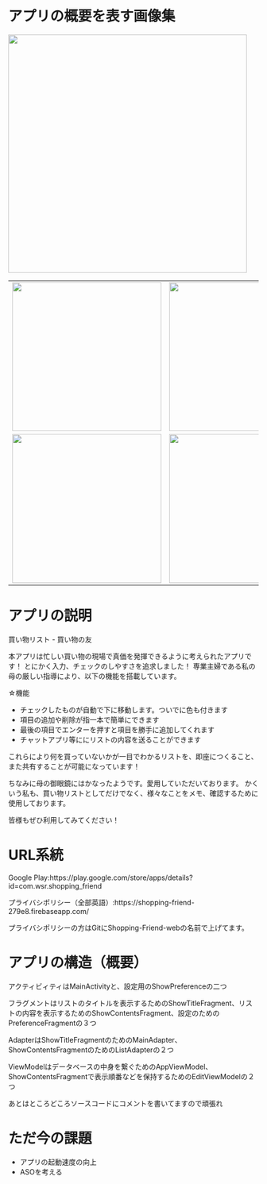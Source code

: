 <h1>アプリの概要を表す画像集</h1>
<img src="https://user-images.githubusercontent.com/63241922/97106398-b17d0280-1704-11eb-943a-2709c324fbee.png" width="480px"/>
<table>
    <tr>
        <td><img src="https://user-images.githubusercontent.com/63241922/97106433-eee19000-1704-11eb-85a3-71ca1c79201a.png" width="300px"/></td>
        <td><img src="https://user-images.githubusercontent.com/63241922/97106437-f30dad80-1704-11eb-970b-c526e4cb044f.png" width="300px"/></td>
        <td><img src="https://user-images.githubusercontent.com/63241922/97106438-f30dad80-1704-11eb-9f1b-17bcc3b38b1a.png" width="300px"/></td>
    </tr>
    <tr>
        <td><img src="https://user-images.githubusercontent.com/63241922/97106439-f3a64400-1704-11eb-87b1-8b670ca963d9.png" width="300px"/></td>
        <td><img src="https://user-images.githubusercontent.com/63241922/97106435-f2751700-1704-11eb-991b-03492ce94284.png" width="300px"/></td>
        <td><img src="https://user-images.githubusercontent.com/63241922/97106436-f2751700-1704-11eb-80a9-8e795be92d15.png" width="300px"/></td>
    </tr>
</table>

<h1>アプリの説明</h1>
買い物リスト - 買い物の友

本アプリは忙しい買い物の現場で真価を発揮できるように考えられたアプリです！
とにかく入力、チェックのしやすさを追求しました！
専業主婦である私の母の厳しい指導により、以下の機能を搭載しています。

<p>☆機能</p>
<ul>
    <li>チェックしたものが自動で下に移動します。ついでに色も付きます</li>
    <li>項目の追加や削除が指一本で簡単にできます</li>
    <li>最後の項目でエンターを押すと項目を勝手に追加してくれます</li>
    <li>チャットアプリ等ににリストの内容を送ることができます</li>
</ul>
これらにより何を買っていないかが一目でわかるリストを、即座につくること、また共有することが可能になっています！

ちなみに母の御眼鏡にはかなったようです。愛用していただいております。
かくいう私も、買い物リストとしてだけでなく、様々なことをメモ、確認するために使用しております。

皆様もぜひ利用してみてください！

<h1>URL系統</h1>
<p>Google Play:https://play.google.com/store/apps/details?id=com.wsr.shopping_friend</p>
<p>プライバシポリシー（全部英語）:https://shopping-friend-279e8.firebaseapp.com/</p>

プライバシポリシーの方はGitにShopping-Friend-webの名前で上げてます。

<h1>アプリの構造（概要）</h1>
<p>アクティビィティはMainActivityと、設定用のShowPreferenceの二つ</p>
<p>フラグメントはリストのタイトルを表示するためのShowTitleFragment、リストの内容を表示するためのShowContentsFragment、設定のためのPreferenceFragmentの３つ</p>
<p>AdapterはShowTitleFragmentのためのMainAdapter、ShowContentsFragmentのためのListAdapterの２つ</p>
<p>ViewModelはデータベースの中身を繋ぐためのAppViewModel、ShowContentsFragmentで表示順番などを保持するためのEditViewModelの２つ</p>
<p>あとはところどころソースコードにコメントを書いてますので頑張れ</p>

<h1>ただ今の課題</h1>
<ul>
    <li>アプリの起動速度の向上</li>
    <li>ASOを考える</li>
</ul>
